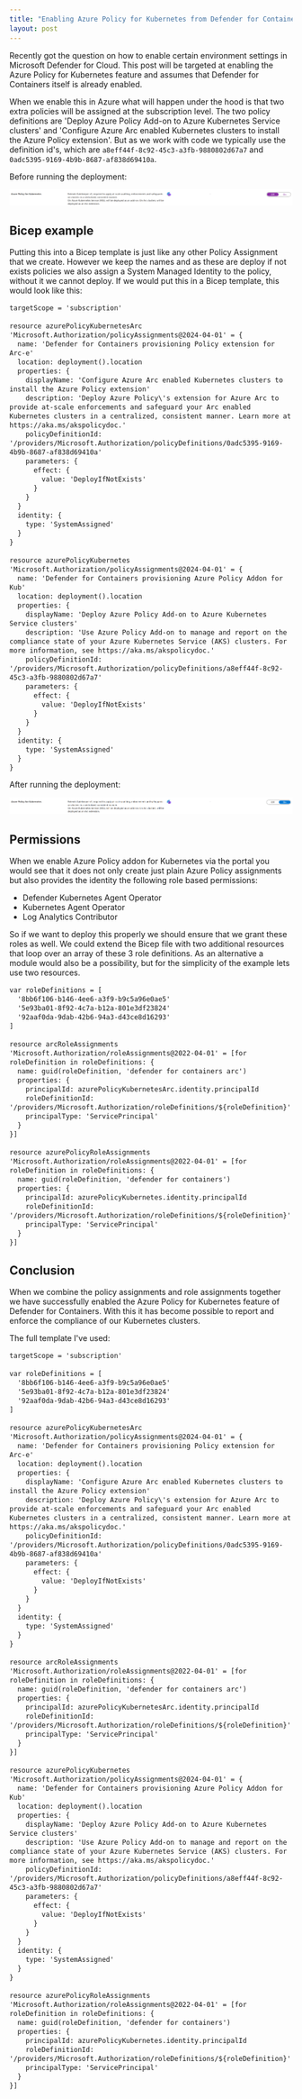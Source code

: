 ```yaml
---
title: "Enabling Azure Policy for Kubernetes from Defender for Container with Infrastructure as Code"
layout: post
---
```

Recently got the question on how to enable certain environment settings in Microsoft Defender for Cloud. This post will be targeted at enabling the Azure Policy for Kubernetes feature and assumes that Defender for Containers itself is already enabled.

When we enable this in Azure what will happen under the hood is that two extra policies will be assigned at the subscription level. The two policy definitions are 'Deploy Azure Policy Add-on to Azure Kubernetes Service clusters' and 'Configure Azure Arc enabled Kubernetes clusters to install the Azure Policy extension'. But as we work with code we typically use the definition id's, which are `a8eff44f-8c92-45c3-a3fb-9880802d67a7` and `0adc5395-9169-4b9b-8687-af838d69410a`.

Before running the deployment:

![Before running the deployment](/assets/images/policy-for-kubernetes-pre.png)

## Bicep example

Putting this into a Bicep template is just like any other Policy Assignment that we create. However we keep the names and as these are deploy if not exists policies we also assign a System Managed Identity to the policy, without it we cannot deploy. If we would put this in a Bicep template, this would look like this:

```bicep
targetScope = 'subscription'

resource azurePolicyKubernetesArc 'Microsoft.Authorization/policyAssignments@2024-04-01' = {
  name: 'Defender for Containers provisioning Policy extension for Arc-e'
  location: deployment().location
  properties: {
    displayName: 'Configure Azure Arc enabled Kubernetes clusters to install the Azure Policy extension'
    description: 'Deploy Azure Policy\'s extension for Azure Arc to provide at-scale enforcements and safeguard your Arc enabled Kubernetes clusters in a centralized, consistent manner. Learn more at https://aka.ms/akspolicydoc.'
    policyDefinitionId: '/providers/Microsoft.Authorization/policyDefinitions/0adc5395-9169-4b9b-8687-af838d69410a'
    parameters: {
      effect: {
        value: 'DeployIfNotExists'
      }
    }
  }
  identity: {
    type: 'SystemAssigned'
  }
}

resource azurePolicyKubernetes 'Microsoft.Authorization/policyAssignments@2024-04-01' = {
  name: 'Defender for Containers provisioning Azure Policy Addon for Kub'
  location: deployment().location
  properties: {
    displayName: 'Deploy Azure Policy Add-on to Azure Kubernetes Service clusters'
    description: 'Use Azure Policy Add-on to manage and report on the compliance state of your Azure Kubernetes Service (AKS) clusters. For more information, see https://aka.ms/akspolicydoc.'
    policyDefinitionId: '/providers/Microsoft.Authorization/policyDefinitions/a8eff44f-8c92-45c3-a3fb-9880802d67a7'
    parameters: {
      effect: {
        value: 'DeployIfNotExists'
      }
    }
  }
  identity: {
    type: 'SystemAssigned'
  }
}
```

After running the deployment:

![After running the deployment](/assets/images/policy-for-kubernetes-post.png)

## Permissions

When we enable Azure Policy addon for Kubernetes via the portal you would see that it does not only create just plain Azure Policy assignments but also provides the identity the following role based permissions:

- Defender Kubernetes Agent Operator
- Kubernetes Agent Operator
- Log Analytics Contributor

So if we want to deploy this properly we should ensure that we grant these roles as well. We could extend the Bicep file with two additional resources that loop over an array of these 3 role definitions. As an alternative a module would also be a possibility, but for the simplicity of the example lets use two resources.

```bicep
var roleDefinitions = [
  '8bb6f106-b146-4ee6-a3f9-b9c5a96e0ae5'
  '5e93ba01-8f92-4c7a-b12a-801e3df23824'
  '92aaf0da-9dab-42b6-94a3-d43ce8d16293'
]

resource arcRoleAssignments 'Microsoft.Authorization/roleAssignments@2022-04-01' = [for roleDefinition in roleDefinitions: {
  name: guid(roleDefinition, 'defender for containers arc')
  properties: {
    principalId: azurePolicyKubernetesArc.identity.principalId
    roleDefinitionId: '/providers/Microsoft.Authorization/roleDefinitions/${roleDefinition}'
    principalType: 'ServicePrincipal'
  }
}]

resource azurePolicyRoleAssignments 'Microsoft.Authorization/roleAssignments@2022-04-01' = [for roleDefinition in roleDefinitions: {
  name: guid(roleDefinition, 'defender for containers')
  properties: {
    principalId: azurePolicyKubernetes.identity.principalId
    roleDefinitionId: '/providers/Microsoft.Authorization/roleDefinitions/${roleDefinition}'
    principalType: 'ServicePrincipal'
  }
}]
```

## Conclusion

When we combine the policy assignments and role assignments together we have successfully enabled the Azure Policy for Kubernetes feature of Defender for Containers. With this it has become possible to report and enforce the compliance of our Kubernetes clusters.

The full template I've used:

```bicep
targetScope = 'subscription'

var roleDefinitions = [
  '8bb6f106-b146-4ee6-a3f9-b9c5a96e0ae5'
  '5e93ba01-8f92-4c7a-b12a-801e3df23824'
  '92aaf0da-9dab-42b6-94a3-d43ce8d16293'
]

resource azurePolicyKubernetesArc 'Microsoft.Authorization/policyAssignments@2024-04-01' = {
  name: 'Defender for Containers provisioning Policy extension for Arc-e'
  location: deployment().location
  properties: {
    displayName: 'Configure Azure Arc enabled Kubernetes clusters to install the Azure Policy extension'
    description: 'Deploy Azure Policy\'s extension for Azure Arc to provide at-scale enforcements and safeguard your Arc enabled Kubernetes clusters in a centralized, consistent manner. Learn more at https://aka.ms/akspolicydoc.'
    policyDefinitionId: '/providers/Microsoft.Authorization/policyDefinitions/0adc5395-9169-4b9b-8687-af838d69410a'
    parameters: {
      effect: {
        value: 'DeployIfNotExists'
      }
    }
  }
  identity: {
    type: 'SystemAssigned'
  }
}

resource arcRoleAssignments 'Microsoft.Authorization/roleAssignments@2022-04-01' = [for roleDefinition in roleDefinitions: {
  name: guid(roleDefinition, 'defender for containers arc')
  properties: {
    principalId: azurePolicyKubernetesArc.identity.principalId
    roleDefinitionId: '/providers/Microsoft.Authorization/roleDefinitions/${roleDefinition}'
    principalType: 'ServicePrincipal'
  }
}]

resource azurePolicyKubernetes 'Microsoft.Authorization/policyAssignments@2024-04-01' = {
  name: 'Defender for Containers provisioning Azure Policy Addon for Kub'
  location: deployment().location
  properties: {
    displayName: 'Deploy Azure Policy Add-on to Azure Kubernetes Service clusters'
    description: 'Use Azure Policy Add-on to manage and report on the compliance state of your Azure Kubernetes Service (AKS) clusters. For more information, see https://aka.ms/akspolicydoc.'
    policyDefinitionId: '/providers/Microsoft.Authorization/policyDefinitions/a8eff44f-8c92-45c3-a3fb-9880802d67a7'
    parameters: {
      effect: {
        value: 'DeployIfNotExists'
      }
    }
  }
  identity: {
    type: 'SystemAssigned'
  }
}

resource azurePolicyRoleAssignments 'Microsoft.Authorization/roleAssignments@2022-04-01' = [for roleDefinition in roleDefinitions: {
  name: guid(roleDefinition, 'defender for containers')
  properties: {
    principalId: azurePolicyKubernetes.identity.principalId
    roleDefinitionId: '/providers/Microsoft.Authorization/roleDefinitions/${roleDefinition}'
    principalType: 'ServicePrincipal'
  }
}]
```
